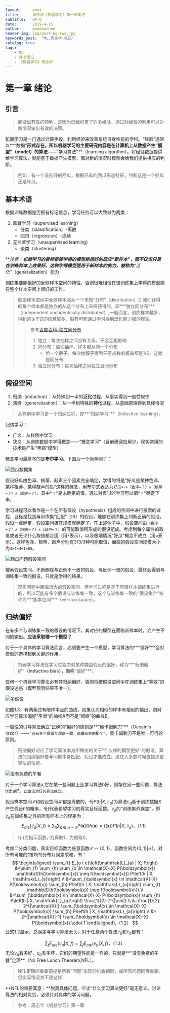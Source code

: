 ```yaml
---
layout:     post
title:      周志华《机器学习》第一章笔记
subtitle:   NP-Q
date:       2019-4-15
author:     maomaochen
header-img: img/post-bg-rwd.jpg
keywords_post:  "ML,周志华,笔记"
catalog: true
tags:
    - ML
    - 读书笔记
    - 《机器学习》周志华
---
```


<head>
    <script src="https://cdn.mathjax.org/mathjax/latest/MathJax.js?config=TeX-AMS-MML_HTMLorMML" type="text/javascript"></script>
    <script type="text/x-mathjax-config">
        MathJax.Hub.Config({
            tex2jax: {
            skipTags: ['script', 'noscript', 'style', 'textarea', 'pre'],
            inlineMath: [['$','$']]
            }
        });
    </script>
</head>

# 第一章 绪论

## 引言

> 能做出有效的预判，是因为已经积累了许多经验，通过对经验的利用可以对新情况做出有效的决策。

机器学习是一门通过计算手段，利用经验来改善系统自身性能的学科。“经验”通常以**“数据”**形式存在，所以机器学习的主要研究内容是在计算机上从数据产生“模型”（model）的算法——**“学习算法”**（learning algorithm）。将经验数据提供给学习算法，就能基于数据产生模型，面对新的情况时模型会给我们提供相应的判断。

> 例如：有一个没剖开的西瓜，根据已有的西瓜形态特征，判断这是一个好瓜还是坏瓜。

## 基本术语

根据训练数据是否拥有标记信息，学习任务可以大致分为两类：

1. 监督学习（supervised learning）
   * 分类（classification）-离散
   * 回归（regression）-连续
2. 无监督学习（unsupervised learning）
   * 聚类（clustering）

***注意：***机器学习的目标是使学得的模型能很好的适应“新样本”，而不仅仅只是在训练样本上效果好。这种学得模型适用于新样本的能力，被称为**“泛化”**（generalization）能力

训练集要能很好的反映样本空间的特性，否则很难相信在该训练集上学得的模型能在整个样本空间上很好的工作。

> 假设样本空间中全体样本服从一个未知“分布”（distribution）*D*,我们获得的每个样本都是独立的从这个分布上采样获得的，即**“独立同分布”**（independent and identically distributed）,一般而言，训练样本越多，得到的关于*D*的信息越多，越有可能通过学习得到泛化能力强的模型。
>
> > 参考[百度百科-独立同分布](https://baike.baidu.com/link?url=Qdq-O4Oxe5TpJ4nKh25LHGZz-pod5p28pUi0NzxhFl1nKPldiK8bAuBh4k_lz0BJOMfL3PbqBjH8r3MjEeIy9xjf__vXjPoECh-ae07Qcr5ixoraXaTd4N133G3yVG1TDQnkrFinkNKpMD_jiyYmqK)
> >
> > 1. 独立：每次抽样之间没有关系，不会互相影响
> > 2. 同分布：每次抽样，样本服从同一个分布
> >    * 给一个骰子，每次抛骰子得到任意点数的概率都是1/6，这就是同分布
> > 3. 独立同分布：每次抽样之间独立且同分布

## 假设空间

1. 归纳（induction）：从特殊到一半的**泛化**过程，从事实得到一般性规律
2. 演绎（generalization）：从一半到特殊的**特化**过程，从基础原理得到具体情况

> 从样例中学习是一个归纳过程，即**“归纳学习”**（inductive learning）。

归纳学习：

* 广义：从样例中学习
* 狭义：从训练数据中学得概念——“概念学习”（目前研究应用少，现实常用的技术是产生“黑箱”模型）

概念学习最基本的是**布尔学习**。下图为一个简单例子：

![西瓜数据集](https://raw.githubusercontent.com/maomaochen/imguse/master/2019-04-15-ML1/01.png)

假设好瓜由色泽、根蒂、敲声三个因素完全确定，学得的将是“好瓜是某种色泽、某种根蒂、某种敲声的瓜”这样的概念，用布尔式表达为`好瓜<->（色泽=？）∧（根蒂=？）∧（敲声=？）`，其中`“？”`是未确定的值，通过对表1.1的学习可以把`“？”`确定下来。

学习过程可以看作是一个在所有假设（hypothesis）组成的空间中进行搜索的过程，目标是找到与训练集“匹配”（fit）的假设，能够在训练集上判断正确的假设。假设一点确定，假设空间极其规模就确定了。在上述例子中，假设空间由`（色泽=？）∧（根蒂=？）∧（敲声=？）`的可能取值所形成的假设组成。考虑到每个属性的取值或者无论什么取值都合适（用`*`表示），以及极端情况"好瓜"概念不成立（用`∅`表示）。这样色泽、根蒂、敲声分别有3/3/3种可能取值，面临的假设空间规模大小为`4×4×4+1=65`。

![西瓜问题假设空间](https://raw.githubusercontent.com/maomaochen/imguse/master/2019-04-15-ML1/02.png)

搜索假设空间，不断删除与正例不一致的假设、与反例一致的假设，最终会得到与训练集一致的假设，只就是学得的结果。

> 现实问题中面临很大的假设空间，但学习过程是基于有限样本训练集进行的，所以可能有多个假设与训练集一致，这个与训练集一致的“假设集合”被称为**“版本空间”**（version space）。

## 归纳偏好

在有多个与训练集一致的假设的情况下，其对应的模型在面临新样本时，会产生不同的输出。**应该采取哪一个模型？**

对于一个具体的学习算法而言，必须要产生一个模型，学习算法的**“偏好”**会对模型的选择起到关键的作用。

> 机器学习算法在学习过程中对某种类型假设的偏好，称为**“归纳偏好”**（inductive bias），简称**“偏好”**。

任何一个机器学习算法必有其归纳偏好，否则将被假设空间中在训练集上“等效”的假设迷惑（模型预测结果不唯一）。

![多假设](https://raw.githubusercontent.com/maomaochen/imguse/master/2019-04-15-ML1/03.png)

如图1.3，有两条过有限样本点的曲线，如果认为相似的样本有相似的输出，则对应学习算法偏好“平滑”的曲线A而不是“崎岖”的曲线B。

一般性的引导算法确立“正确的”偏好的原则是**“奥卡姆剃刀”**（Occam's razor）——`“若有多个假设与观察一致，选最简单的那个”`。奥卡姆剃刀不是唯一可行的原则。

> 归纳偏好对应了学习算法本身所做出的关于“什么样的模型更好”的假设。算法的归纳偏好要与问题本身匹配，假设才能成立。这在大多数时候直接决定算法的性能。

![没有免费的午餐](https://raw.githubusercontent.com/maomaochen/imguse/master/2019-04-15-ML1/04.png)

对于一个学习算法a,它在某一些问题上比学习算法b好，则存在另一些问题，算法b比a好。`此结论对任何算法成立`。

假设样本空间$\mathcal{X}$和假设空间$\mathcal{H}$都是离散的，令$P\left(h | X, \mathfrak{L}_{a}\right)$为算法$\mathfrak{L}_{a}$基于训练数据$X$产生假设$h$的概率，令$f$代表希望学习的真实目标函数。$\mathfrak{L}_{a}$的“训练集外误差”，即$\mathfrak{L}_{a}$在训练集之外的所有样本上的误差为：
$$
E_{o t e}\left(\mathfrak{L}_{a} | X, f\right)=\sum_{h} \sum_{\boldsymbol{x} \in \mathcal{X}-X} P(\boldsymbol{x}) \mathbb{I}(h(\boldsymbol{x}) \neq f(\boldsymbol{x})) P\left(h | X, \mathfrak{L}_{a}\right)，（1.1）
$$

>$\mathbb{I}(\cdot)​$为指示函数，·为真取1，为假取0。

考虑二分类问题，真实目标函数为任意函数$\mathcal{X} \mapsto\{0,1\}​$，函数空间为$\{0,1\}|\mathcal{X}|​$。对所有可能的$f​$按均匀分布对误差求和，有：
$$
\begin{aligned} \sum_{f} E_{o t e}\left(\mathfrak{L}_{a} | X, f\right) &=\sum_{f} \sum_{h} \sum_{x \in \mathcal{X}-X} P(\boldsymbol{x}) \mathbb{I}(h(\boldsymbol{x}) \neq f(\boldsymbol{x})) P\left(h | X, \mathfrak{L}_{a}\right) \\ &=\sum_{\boldsymbol{x} \in \mathcal{X}-X} P(\boldsymbol{x}) \sum_{h} P\left(h | X, \mathfrak{L}_{a}\right) \sum_{f} \mathbb{I}(h(\boldsymbol{x}) \neq f(\boldsymbol{x})) \\ &=\sum_{\boldsymbol{x} \in \mathcal{X}-X} P(\boldsymbol{x}) \sum_{h} P\left(h | X, \mathfrak{L}_{a}\right) \frac{1}{2} 2^{|\chi|} \\ &=\frac{1}{2} 2^{|\mathcal{X}|} \sum_{\boldsymbol{x} \in \mathcal{X}-X} P(\boldsymbol{x}) \sum_{h} P\left(h | X, \mathfrak{L}_{a}\right) \\ &= 2^{|\mathcal{X}|-1} \sum_{\boldsymbol{x} \in \mathcal{X}-X} P(\boldsymbol{x}) \cdot 1 \end{aligned},（1.2）
$$
公式1.2显示，总误差与学习算法无关，对于任意两个算法$\mathfrak{L}_{a}$和$\mathfrak{L}_{b}$都有：

$$
\sum_{f} E_{o t e}\left(\mathfrak{L}_{a} | X, f\right)=\sum_{f} E_{o t e}\left(\mathfrak{L}_{b} | X, f\right)，（1.3）
$$
无论$\mathfrak{L}_{a}$有多好、$\mathfrak{L}_{b}$有多坏，它们的期望性能是一样的，只就是**“没有免费的午餐”定理**（No Free Lunch Theorem,NFL）。

> NFL定理的重要前提是所有“问题”出现的机会相同，或所有问题同等重要。但实际情况并不是这样

**NFL的重要寓意：**脱离具体问题，空谈“什么学习算法更好”毫无意义。讨论算法的相对优劣，必须针对具体的学习问题。



> 参考：周志华《机器学习》第一章



<br>